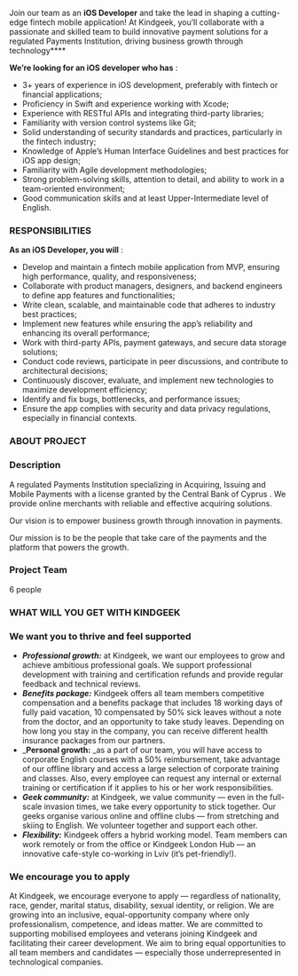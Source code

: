 Join our team as an **iOS Developer** and take the lead in shaping a cutting-
edge fintech mobile application! At Kindgeek, you’ll collaborate with a
passionate and skilled team to build innovative payment solutions for a
regulated Payments Institution, driving business growth through technology****

**We’re looking for an iOS developer who has** :

  * 3+ years of experience in iOS development, preferably with fintech or financial applications;
  * Proficiency in Swift and experience working with Xcode;
  * Experience with RESTful APIs and integrating third-party libraries;
  * Familiarity with version control systems like Git;
  * Solid understanding of security standards and practices, particularly in the fintech industry;
  * Knowledge of Apple’s Human Interface Guidelines and best practices for iOS app design;
  * Familiarity with Agile development methodologies;
  * Strong problem-solving skills, attention to detail, and ability to work in a team-oriented environment;
  * Good communication skills and at least Upper-Intermediate level of English.

### RESPONSIBILITIES

**As an iOS Developer, you will** :

  * Develop and maintain a fintech mobile application from MVP, ensuring high performance, quality, and responsiveness;
  * Collaborate with product managers, designers, and backend engineers to define app features and functionalities;
  * Write clean, scalable, and maintainable code that adheres to industry best practices;
  * Implement new features while ensuring the app’s reliability and enhancing its overall performance;
  * Work with third-party APIs, payment gateways, and secure data storage solutions;
  * Conduct code reviews, participate in peer discussions, and contribute to architectural decisions;
  * Continuously discover, evaluate, and implement new technologies to maximize development efficiency;
  * Identify and fix bugs, bottlenecks, and performance issues;
  * Ensure the app complies with security and data privacy regulations, especially in financial contexts.

### ABOUT PROJECT

### Description

A regulated Payments Institution specializing in Acquiring, Issuing and Mobile
Payments with a license granted by the Central Bank of Cyprus . We provide
online merchants with reliable and effective acquiring solutions.

Our vision is to empower business growth through innovation in payments.

Our mission is to be the people that take care of the payments and the
platform that powers the growth.

### Project Team

6 people

### WHAT WILL YOU GET WITH KINDGEEK

### **We want you to thrive and feel supported**

  *  _**Professional growth:**_ at Kindgeek, we want our employees to grow and achieve ambitious professional goals. We support professional development with training and certification refunds and provide regular feedback and technical reviews.
  * _**Benefits package:**_ Kindgeek offers all team members competitive compensation and a benefits package that includes 18 working days of fully paid vacation, 10 compensated by 50% sick leaves without a note from the doctor, and an opportunity to take study leaves. Depending on how long you stay in the company, you can receive different health insurance packages from our partners.
  * _**Personal growth:** _as a part of our team, you will have access to corporate English courses with a 50% reimbursement, take advantage of our offline library and access a large selection of corporate training and classes. Also, every employee can request any internal or external training or certification if it applies to his or her work responsibilities.
  * _**Geek community:**_ at Kindgeek, we value community — even in the full-scale invasion times, we take every opportunity to stick together. Our geeks organise various online and offline clubs — from stretching and skiing to English. We volunteer together and support each other.
  * _**Flexibility:**_ Kindgeek offers a hybrid working model. Team members can work remotely or from the office or Kindgeek London Hub — an innovative cafe-style co-working in Lviv (it’s pet-friendly!).

### **We encourage you to apply**

At Kindgeek, we encourage everyone to apply — regardless of nationality, race,
gender, marital status, disability, sexual identity, or religion. We are
growing into an inclusive, equal-opportunity company where only
professionalism, competence, and ideas matter. We are committed to supporting
mobilised employees and veterans joining Kindgeek and facilitating their
career development. We aim to bring equal opportunities to all team members
and candidates — especially those underrepresented in technological companies.